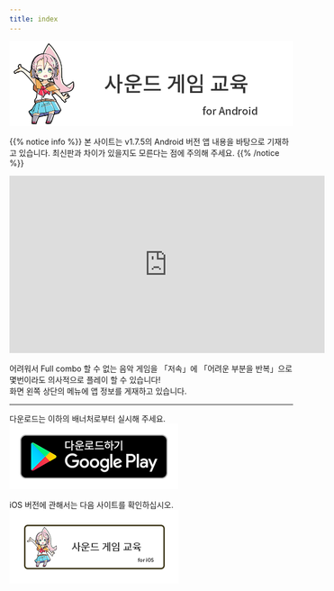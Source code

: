 ```yaml
---
title: index
---
```


![top banner](top_banner.ko.png)

{{% notice info %}}
본 사이트는 v1.7.5의 Android 버전 앱 내용을 바탕으로 기재하고 있습니다. 최신판과 차이가 있을지도 모른다는 점에 주의해 주세요.
{{% /notice %}}

<iframe width="560" height="315" src="https://www.youtube.com/embed/hud2tkSATZE?si=lziLdcHqpI-MOUY3" title="YouTube video player" frameborder="0" allow="accelerometer; autoplay; clipboard-write; encrypted-media; gyroscope; picture-in-picture; web-share" allowfullscreen></iframe>

어려워서 Full combo 할 수 없는 음악 게임을 「저속」에 「어려운 부분을 반복」으로 몇번이라도 의사적으로 플레이 할 수 있습니다!<br>화면 왼쪽 상단의 메뉴에 앱 정보를 게재하고 있습니다.

-------

다운로드는 이하의 배너처로부터 실시해 주세요.<br>
[![Google Play link](img_google-play-badge.ko.png#imgleft)](https://play.google.com/store/apps/details?id=jp.hyoromo.VideoSwing)
<div class="clear clear_box"></div>

iOS 버전에 관해서는 다음 사이트를 확인하십시오.<br>
[![Site link](img_banner_ios.ko.png#imgleft)](https://hyoromo.github.io/sound-game-training/ko/)
<div class="clear clear_box"></div>